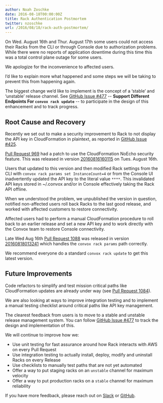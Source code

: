 ```yaml
---
author: Noah Zoschke
date: 2016-08-18T00:00:00Z
title: Rack Authentication Postmortem
twitter: nzoschke
url: /2016/08/18/rack-auth-postmortem/
---
```


On Wed. August 16th and Thur. August 17th some users could not access their Racks from the CLI or through Console due to authorization problems. While there were no reports of application downtime during this time this was a total control plane outage for some users.

We apologize for the inconvenience to affected users. 

I’d like to explain more what happened and some steps we will be taking to prevent this from happening again.

The biggest change we’d like to implement is the concept of a ‘stable’ and ‘unstable’ release channel. See [GitHub Issue #477](https://github.com/convox/rack/issues/477#issuecomment-240832036) -- **Support Different Endpoints For `convox rack update`** --  to participate in the design of this enhancement and to track progress.

<!--more-->

## Root Cause and Recovery

Recently we set out to make a security improvement to Rack to not display the API key in CloudFormation in plaintext, as reported in [GitHub Issue #425](https://github.com/convox/rack/issues/425).

[Pull Request 969](https://github.com/convox/rack/pull/969) had a patch to use the CloudFormation NoEcho security feature. This was released in version [20160816160115](https://github.com/convox/rack/releases/tag/20160816160115) on Tues. August 16th.

Users that updated to this version and then modified Rack settings from the CLI with `convox rack params set InstanceCount=4` or from the Console UI inadvertently updated the API key to the literal value `****`. This invalidated API keys stored in ~/.convox and/or in Console effectively taking the Rack API offline.

When we understood the problem, we unpublished the version in question, notified non-affected users roll back Racks to the last good release, and worked with affected customers to restore connectivity.

Affected users had to perform a manual CloudFormation procedure to roll back to an earlier release and set a new API key and to work directly with the Convox team to restore Console connectivity.

Late Wed Aug 16th [Pull Request 1088](https://github.com/convox/rack/pull/1088) was released in version [20160818013241](https://github.com/convox/rack/releases/tag/20160816160115) which handles the `convox rack params` path correctly.

We recommend everyone do a standard `convox rack update` to get this latest version.

## Future Improvements

Code refactors to simplify and test mission critical paths like CloudFormation updates are already under way (see [Pull Request 1084](https://github.com/convox/rack/pull/1084)).

We are also looking at ways to improve integration testing and to implement a manual testing checklist around critical paths like API key management.

The clearest feedback from users is to move to a stable and unstable release management system. You can follow [GitHub Issue #477](https://github.com/convox/rack/pull/1084) to track the design and implementation of this.

We will continue to improve how we:

- Use unit testing for fast assurance around how Rack interacts with AWS on every Pull Request
- Use integration testing to actually install, deploy, modify and uninstall Racks on every Release
- Use checklists to manually test paths that are not yet automated
- Offer a way to put staging racks on an `unstable` channel for maximum velocity
- Offer a way to put production racks on a `stable` channel for maximum reliability

If you have more feedback, please reach out on [Slack](http://invite.convox.com/) or [GitHub](https://github.com/convox/rack).